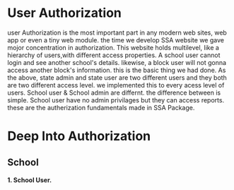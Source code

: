 # User Authorization
user Authorization is the most important part in any modern web sites, web app or even a tiny web module.
the time we develop SSA website we gave mojor concentration in authorization. This website holds multilevel, like a hierarchy of users,with different access properties. A school user cannot login and see another school's details. likewise, a block user will not gonna access another block's information. this is the basic thing we had done. As the above, state admin and state user are two different users and they both are two different access level. we implemented this to every acess level of users.
School user & School admin are differnt. the difference between is simple. School user have no admin privilages but they can access reports.
these are the autherization fundamentals made in SSA Package.
# Deep Into Authorization
## School
#### 1. School User.


